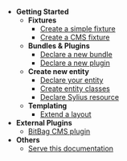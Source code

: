 * **Getting Started**
  * **Fixtures**
    * [Create a simple fixture](/fixture/simple-fixture.md)
    * [Create a CMS fixture](/fixture/cms-fixture.md)
  * **Bundles & Plugins**
    * [Declare a new bundle](/bundle-plugin/declare-bundle.md)
    * [Declare a new plugin](/bundle-plugin/declare-plugin.md)
  * **Create new entity**
    * [Declare your entity](/create-new-entity/declare-your-entity.md)
    * [Create entity classes](/create-new-entity/create-entity-classes.md)
    * [Declare Sylius resource](/create-new-entity/declare-sylius-resource.md)
  * **Templating**
    * [Extend a layout](/templating/extend-layout.md)
* **External Plugins**  
  * [BitBag CMS plugin](/plugins/bitbag-cms.md)
* **Others**
  * [Serve this documentation](others/serve-this-documentation.md)